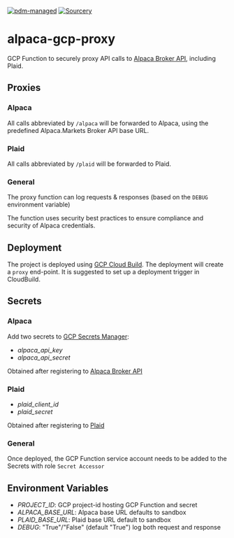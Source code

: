 [![pdm-managed](https://img.shields.io/badge/pdm-managed-blueviolet)](https://pdm.fming.dev)
[![Sourcery](https://img.shields.io/badge/Sourcery-enabled-brightgreen)](https://sourcery.ai)

# alpaca-gcp-proxy

GCP Function to securely proxy API calls to [Alpaca Broker API](https://alpaca.markets/docs/broker/), including Plaid.

## Proxies

### Alpaca

All calls abbreviated by `/alpaca` will be forwarded to Alpaca, using the predefined Alpaca.Markets Broker API base URL.

### Plaid

All calls abbreviated by `/plaid` will be forwarded to Plaid.

### General

The proxy function can log requests & responses (based on the `DEBUG` environment variable)

The function uses security best practices to ensure compliance and security of Alpaca credentials.

## Deployment

The project is deployed using [GCP Cloud Build](https://cloud.google.com/build). The deployment will create a `proxy` end-point. It is suggested to set up a deployment trigger in CloudBuild.

## Secrets

### Alpaca

Add two secrets to [GCP Secrets Manager](https://console.cloud.google.com/security/secret-manager):

* _alpaca_api_key_
* _alpaca_api_secret_

Obtained after registering to [Alpaca Broker API](https://broker-app.alpaca.markets/sign-up)

### Plaid

* _plaid_client_id_
* _plaid_secret_

Obtained after registering to [Plaid](https://dashboard.plaid.com/overview)

### General

Once deployed, the GCP Function service account needs to be added to the Secrets with role `Secret Accessor`

## Environment Variables

* _PROJECT_ID_: GCP project-id hosting GCP Function and secret
* _ALPACA_BASE_URL_: Alpaca base URL defaults to sandbox
* _PLAID_BASE_URL_: Plaid base URL default to sandbox
* _DEBUG_: "True"/"False" (default "True") log both request and response
